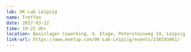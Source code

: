 ```yaml
---
lab: OK Lab Leipzig
name: Treffen
date: 2017-03-22
time: 19-21 Uhr
location: Basislager Coworking, 4. Etage, Petersteinweg 14, Leipzig
link-url: https://www.meetup.com/OK-Lab-Leipzig/events/238193461/
---
```

